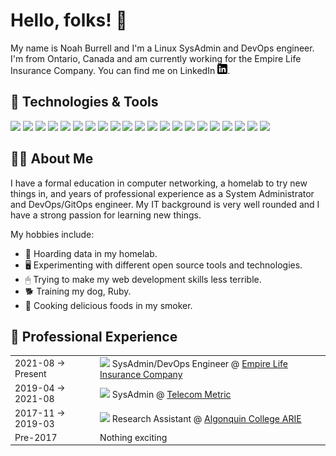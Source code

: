# Hello, folks! 👋

My name is Noah Burrell and I'm a Linux SysAdmin and DevOps engineer. I'm from Ontario, Canada and am currently working for the Empire Life Insurance Company. You can find me on LinkedIn [![LinkedIn][2.2]][2].

## 🔧 Technologies & Tools
![](https://img.shields.io/badge/Desktop_OS-Pop!__OS-informational?style=flat&logo=linux&logoColor=white&color=2bbc8a)
![](https://img.shields.io/badge/Server_OS-Debian_11-informational?style=flat&logo=debian&logoColor=white&color=2bbc8a)
![](https://img.shields.io/badge/Shell-Bash-informational?style=flat&logo=gnu-bash&logoColor=white&color=2bbc8a)
![](https://img.shields.io/badge/Hypervisor-VMWare_ESXi-informational?style=flat&logo=vmware&logoColor=white&color=2bbc8a)
![](https://img.shields.io/badge/Hypervisor-Proxmox-informational?style=flat&logo=proxmox&logoColor=white&color=2bbc8a)
![](https://img.shields.io/badge/Network-Cisco-informational?style=flat&logo=cisco&logoColor=white&color=2bbc8a)
![](https://img.shields.io/badge/Network-pfSense-informational?style=flat&logo=pfSense&logoColor=white&color=2bbc8a)
![](https://img.shields.io/badge/Network-Ubiquiti-informational?style=flat&logo=ubiquiti&logoColor=white&color=2bbc8a)
![](https://img.shields.io/badge/Editor-Visual_Studio_Code-informational?style=flat&logo=visualstudiocode&logoColor=white&color=2bbc8a)
![](https://img.shields.io/badge/Editor-Vim-informational?style=flat&logo=vim&logoColor=white&color=2bbc8a)
![](https://img.shields.io/badge/Tools-Kubernetes-informational?style=flat&logo=kubernetes&logoColor=white&color=2bbc8a)
![](https://img.shields.io/badge/Tools-ArgoCD-informational?style=flat&logo=git&logoColor=white&color=2bbc8a)
![](https://img.shields.io/badge/Tools-Terraform-informational?style=flat&logo=terraform&logoColor=white&color=2bbc8a)
![](https://img.shields.io/badge/Tools-Ansible-informational?style=flat&logo=ansible&logoColor=white&color=2bbc8a)
![](https://img.shields.io/badge/Tools-Helm-informational?style=flat&logo=helm&logoColor=white&color=2bbc8a)
![](https://img.shields.io/badge/Tools-SUSE_Rancher-informational?style=flat&logo=rancher&logoColor=white&color=2bbc8a)
![](https://img.shields.io/badge/Tools-Docker-informational?style=flat&logo=docker&logoColor=white&color=2bbc8a)
![](https://img.shields.io/badge/Tools-Github_Actions-informational?style=flat&logo=githubactions&logoColor=white&color=2bbc8a)
![](https://img.shields.io/badge/Tools-NGINX-informational?style=flat&logo=nginx&logoColor=white&color=2bbc8a)
![](https://img.shields.io/badge/Cloud-Google_Cloud_Platform-informational?style=flat&logo=googlecloud&logoColor=white&color=2bbc8a)
![](https://img.shields.io/badge/Cloud-Microsoft_Azure-informational?style=flat&logo=microsoftazure&logoColor=white&color=2bbc8a)

## 👨‍🦱 About Me
I have a formal education in computer networking, a homelab to try new things in, and years of professional experience as a System Administrator and DevOps/GitOps engineer. My IT background is very well rounded and I have a strong passion for learning new things.

My hobbies include:
- 💾 Hoarding data in my homelab.
- 🖥 Experimenting with different open source tools and technologies.
- 🖱 Trying to make my web development skills less terrible.
- 🐕 Training my dog, Ruby.
- 🍲 Cooking delicious foods in my smoker.

## 💼 Professional Experience

<table width="100%" border="0px">
    <tr>
        <td>
            2021-08 &#8594; Present
        </td>
        <td>
            <img src="https://www.empire.ca/themes/custom/empiretheme_subtheme/favicon.ico" height="16px"> SysAdmin/DevOps Engineer @ <a href="https://www.empire.ca/">Empire Life Insurance Company</a>
        </td>
    </tr>
    <tr>
        <td>
            2019-04 &#8594; 2021-08
        </td>
        <td>
            <img src="https://telecommetric.com/wp-content/uploads/2017/08/cropped-favicon-32x32.png" height="16px"> SysAdmin @ <a href="https://www.telecommetric.com/">Telecom Metric</a>
        </td>
    </tr>
    <tr>
        <td>
            2017-11 &#8594; 2019-03
        </td>
        <td>
            <img src="https://s7494.pcdn.co/wp-content/themes/ac-2017/images/favicons/favicon.ico?v=xQd5vya3e2" height="16px"> Research Assistant @ <a href="https://www.algonquincollege.com/arie/">Algonquin College ARIE</a>
        </td>
    </tr>
        <tr>
        <td>
            Pre-2017
        </td>
        <td>
            Nothing exciting
        </td>
    </tr>
</table>

<!-- icons with padding -->

[1.1]: http://i.imgur.com/0o48UoR.png ()

<!-- icons without padding -->

[1.2]: http://i.imgur.com/9I6NRUm.png ()
[2.2]: https://raw.githubusercontent.com/noahburrell0/noahburrell0/main/resources/linkedin-3-16.png ()

<!-- links to your social media accounts -->

[1]: https://github.com/noahburrell0
[2]: https://www.linkedin.com/in/noahburrell/
[3]: https://github.com/Frontenac-Technology-Services
